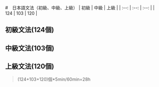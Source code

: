 #　日本語文法（初級、中級、上級）
| 初級 | 中級 | 上級 | 
| :--: | :--: | :--: | 
| 124  |   103   |   120   | 


## 初級文法(124個)

## 中級文法(103個)

## 上級文法(120個)

> (124+103+120)個*5min/60min=28h


